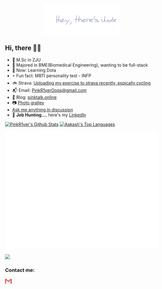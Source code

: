 <div id="header" align="center" class="row">
    <a href="https://pinktalk.online/">
        <img src="jude.svg" height="100"> 
    </a>
</div>


## Hi, there 🤞🏻

- 🧱 M.Sc in ZJU
- 🧪 Majored in BME(Biomedical Engineering), wanting to be full-stack
- 🍉 Now: Learning Dota
- ⚡ Fun fact: MBTI personality test - INFP
- 🚲 Strava: [Uploading my exercise to strava recently, espically cycling](https://www.strava.com/athletes/109116948)
- 📬 Email: PinkR1verOops@gmail.com
- 📰 Blog: [pinktalk.online](https://pinktalk.online)
- 📷 [Photo gralley](https://pinkr1ver.notion.site/3cfdd332b9a94b20bca041f2aa2bdcd2?v=24e696e6ab754386a710bc8e83976357)
- [Ask me anything in discussion](https://github.com/PinkR1ver/PinkR1ver/discussions)
- 🎣 **Job Hunting...**, here's my [LinkedIn](https://www.linkedin.com/in/yichong-wang-9a187a222/)

<div>
       <a href="https://github.com/RinkR1ver"><img alt="PinkR1ver's Github Stats" src="https://github-readme-stats-git-masterrstaa-rickstaa.vercel.app/api?username=PinkR1ver&show_icons=true&count_private=true&theme=midnight-purple&hide_border=true&bg_color=0D1117" /></a>
        <a href="https://github.com/PinkR1ver"><img alt="Aakash's Top Languages" src="https://github-readme-stats-git-masterrstaa-rickstaa.vercel.app/api/top-langs/?username=PinkR1ver&langs_count=8&count_private=true&layout=compact&theme=midnight-purple&hide_border=true&bg_color=0D1117" width="300px"/></a>
</div>


![Metrics](/github-metrics.svg)

![](https://komarev.com/ghpvc/?username=PinkR1ver&color=blueviolet)

### Contact me:

[blog]: https://pinkr1ver.com
[twitter]: https://twitter.com/pinkr1ver
[instagram]: https://www.instagram.com/jude.wang.yc/
[mail]: mailto:pinkr1veroops@gmail.com
[telegram]: https://t.me/PinkR1ver
[medium]: https://medium.com/@pinkr1veroops

[<img align="left" alt="Mail" width="22px" src="gmail.png" />][mail] 
